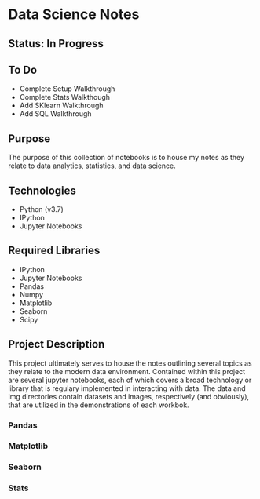 # Data Science Notes

## Status: In Progress

## To Do 
- Complete Setup Walkthrough
- Complete Stats Walkthough
- Add SKlearn Walkthrough
- Add SQL Walkthrough

## Purpose

The purpose of this collection of notebooks is to house my notes as they relate to data analytics, statistics, and data science.

## Technologies 
- Python (v3.7)
- IPython
- Jupyter Notebooks

## Required Libraries
- IPython
- Jupyter Notebooks
- Pandas
- Numpy
- Matplotlib
- Seaborn
- Scipy

## Project Description

This project ultimately serves to house the notes outlining several topics as they relate to the modern data environment. Contained within this project are several jupyter notebooks, each of which covers a broad technology or library that is regulary implemented in interacting with data. The data and img directories contain datasets and images, respectively (and obviously), that are utilized in the demonstrations of each workbok.

### Pandas


### Matplotlib


### Seaborn


### Stats